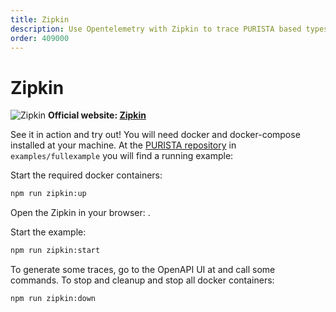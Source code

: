 ```yaml
---
title: Zipkin
description: Use Opentelemetry with Zipkin to trace PURISTA based typescript applications
order: 409000
---
```


# Zipkin

![Zipkin](/graphic/zipkin_screenshot.png)
__Official website: [Zipkin](https://zipkin.io)__

See it in action and try out!
You will need docker and docker-compose installed at your machine.
At the [PURISTA repository](https://github.com/puristajs/purista) in `examples/fullexample` you will find a running example:

Start the required docker containers:

```bash
npm run zipkin:up
```

Open the Zipkin in your browser: <ExternalLink href="http://localhost:9411" />.

Start the example:

```bash
npm run zipkin:start
```

To generate some traces, go to the OpenAPI UI at <ExternalLink href="http://localhost:8080" /> and call some commands.
To stop and cleanup and stop all docker containers:

```bash
npm run zipkin:down
```

